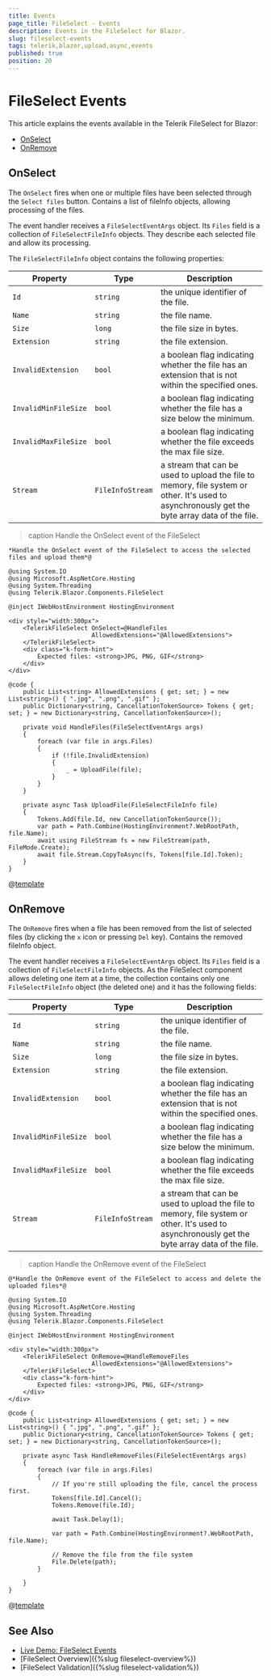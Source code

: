 ```yaml
---
title: Events
page_title: FileSelect - Events
description: Events in the FileSelect for Blazor.
slug: fileselect-events
tags: telerik,blazor,upload,async,events
published: true
position: 20
---
```


# FileSelect Events

This article explains the events available in the Telerik FileSelect for Blazor:

* [OnSelect](#onselect)
* [OnRemove](#onremove)

## OnSelect

The `OnSelect` fires when one or multiple files have been selected through the `Select files` button. Contains a list of fileInfo objects, allowing processing of the files.

The event handler receives a `FileSelectEventArgs` object. Its `Files` field is a collection of `FileSelectFileInfo` objects. They describe each selected file and allow its processing.

The `FileSelectFileInfo` object contains the following properties:

Property | Type | Description
---------|----------|---------
`Id` | `string` | the unique identifier of the file.
`Name`|`string` | the file name.
`Size` |`long` | the file size in bytes.
`Extension` |`string` | the file extension.
`InvalidExtension` | `bool` | a boolean flag indicating whether the file has an extension that is not within the specified ones.
`InvalidMinFileSize` | `bool` | a boolean flag indicating whether the file has a size below the minimum.
`InvalidMaxFileSize` | `bool` | a boolean flag indicating whether the file exceeds the max file size.
`Stream`| `FileInfoStream` | a stream that can be used to upload the file to memory, file system or other. It's used to asynchronously get the byte array data of the file.

>caption Handle the OnSelect event of the FileSelect

````CSHTML
*Handle the OnSelect event of the FileSelect to access the selected files and upload them*@

@using System.IO
@using Microsoft.AspNetCore.Hosting
@using System.Threading
@using Telerik.Blazor.Components.FileSelect

@inject IWebHostEnvironment HostingEnvironment

<div style="width:300px">
	<TelerikFileSelect OnSelect=@HandleFiles
					   AllowedExtensions="@AllowedExtensions">
	</TelerikFileSelect>
	<div class="k-form-hint">
		Expected files: <strong>JPG, PNG, GIF</strong>		
	</div>
</div>

@code {
	public List<string> AllowedExtensions { get; set; } = new List<string>() { ".jpg", ".png", ".gif" };
	public Dictionary<string, CancellationTokenSource> Tokens { get; set; } = new Dictionary<string, CancellationTokenSource>();

	private void HandleFiles(FileSelectEventArgs args)
	{
		foreach (var file in args.Files)
		{
			if (!file.InvalidExtension)
			{
				_ = UploadFile(file);
			}
		}
	}

	private async Task UploadFile(FileSelectFileInfo file)
	{
		Tokens.Add(file.Id, new CancellationTokenSource());
		var path = Path.Combine(HostingEnvironment?.WebRootPath, file.Name);
		await using FileStream fs = new FileStream(path, FileMode.Create);
		await file.Stream.CopyToAsync(fs, Tokens[file.Id].Token);
	}
}
````

@[template](/_contentTemplates/common/general-info.md#event-callback-can-be-async)


## OnRemove

The `OnRemove` fires when a file has been removed from the list of selected files (by clicking the `x` icon or pressing `Del` key). Contains the removed fileInfo object.

The event handler receives a `FileSelectEventArgs` object. Its `Files` field is a collection of `FileSelectFileInfo` objects. As the FileSelect component allows deleting one item at a time, the collection contains only one `FileSelectFileInfo` object (the deleted one) and it has the following fields:

Property | Type | Description
---------|----------|---------
`Id`| `string` | the unique identifier of the file.
`Name` | `string` | the file name.
`Size` | `long`  | the file size in bytes.
`Extension` | `string` | the file extension.
`InvalidExtension` | `bool` | a boolean flag indicating whether the file has an extension that is not within the specified ones.
`InvalidMinFileSize` | `bool` | a boolean flag indicating whether the file has a size below the minimum.
`InvalidMaxFileSize` | `bool` | a boolean flag indicating whether the file exceeds the max file size.
`Stream` | `FileInfoStream` | a stream that can be used to upload the file to memory, file system or other. It's used to asynchronously get the byte array data of the file.

>caption Handle the OnRemove event of the FileSelect

````CSHTML
@*Handle the OnRemove event of the FileSelect to access and delete the uploaded files*@

@using System.IO
@using Microsoft.AspNetCore.Hosting
@using System.Threading
@using Telerik.Blazor.Components.FileSelect

@inject IWebHostEnvironment HostingEnvironment

<div style="width:300px">
	<TelerikFileSelect OnRemove=@HandleRemoveFiles
					   AllowedExtensions="@AllowedExtensions">
	</TelerikFileSelect>
	<div class="k-form-hint">
		Expected files: <strong>JPG, PNG, GIF</strong>		
	</div>
</div>

@code {
	public List<string> AllowedExtensions { get; set; } = new List<string>() { ".jpg", ".png", ".gif" };
	public Dictionary<string, CancellationTokenSource> Tokens { get; set; } = new Dictionary<string, CancellationTokenSource>();

	private async Task HandleRemoveFiles(FileSelectEventArgs args)
    {
        foreach (var file in args.Files)
        {
            // If you're still uploading the file, cancel the process first.
            Tokens[file.Id].Cancel();
            Tokens.Remove(file.Id);

            await Task.Delay(1);

            var path = Path.Combine(HostingEnvironment?.WebRootPath, file.Name);
            
            // Remove the file from the file system
            File.Delete(path);
        }

    }
}
````

@[template](/_contentTemplates/common/general-info.md#event-callback-can-be-async)


## See Also

* [Live Demo: FileSelect Events](https://demos.telerik.com/blazor-ui/fileselect/events)
* [FileSelect Overview]({%slug fileselect-overview%})
* [FileSelect Validation]({%slug fileselect-validation%})

